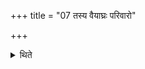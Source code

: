 +++
title = "07 तस्य वैयाघ्रः परिवारो"

+++

<details><summary>थिते</summary>

7. Its jacket should be made out of tiger skin; the bow cover out leopard-skin the armour out of bear skin. 
</details>
